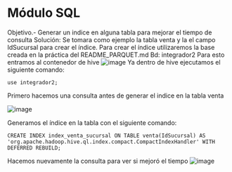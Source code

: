 # Módulo SQL
Objetivo.- Generar un indice en alguna tabla para mejorar el tiempo de consulta
Solución:
Se tomara como ejemplo la tabla venta y la el campo IdSucursal para crear el índice.
Para crear el índice utilizaremos la base creada en la práctica del README_PARQUET.md
Bd: integrador2
Para esto entramos al contenedor de hive
![image](https://github.com/OscarMoralesMejia/Proyecto_Integrador_Modulo4/assets/159685580/f36c1679-80f3-4807-9c3f-0bf3f35f5ba6)
Ya dentro de hive ejecutamos el siguiente comando:
```
use integrador2;
```

Primero hacemos una consulta antes de generar el indice en la tabla venta

![image](https://github.com/OscarMoralesMejia/Proyecto_Integrador_Modulo4/assets/159685580/9405fd0d-53eb-4cf3-a0c3-c48cd29e4a13)


Generamos el índice en la tabla con el siguiente comando:

```
CREATE INDEX index_venta_sucursal ON TABLE venta(IdSucursal) AS 'org.apache.hadoop.hive.ql.index.compact.CompactIndexHandler' WITH DEFERRED REBUILD;
```
Hacemos nuevamente la consulta para ver si mejoró el tiempo
![image](https://github.com/OscarMoralesMejia/Proyecto_Integrador_Modulo4/assets/159685580/ca87aae7-b7bf-4f96-b8b9-7fe5bbe633a9)


